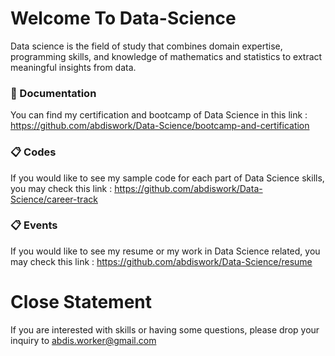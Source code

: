 # Welcome To Data-Science
Data science is the field of study that combines domain expertise, programming skills, and knowledge of mathematics and statistics to extract meaningful insights from data.

### 📖 Documentation
You can find my certification and bootcamp of Data Science in this link : https://github.com/abdiswork/Data-Science/bootcamp-and-certification

### 📋 Codes
If you would like to see my sample code for each part of Data Science skills, you may check this link : https://github.com/abdiswork/Data-Science/career-track

### 📋 Events
If you would like to see my resume or my work in Data Science related, you may check this link : https://github.com/abdiswork/Data-Science/resume

# Close Statement
If you are interested with skills or having some questions, please drop your inquiry to abdis.worker@gmail.com
